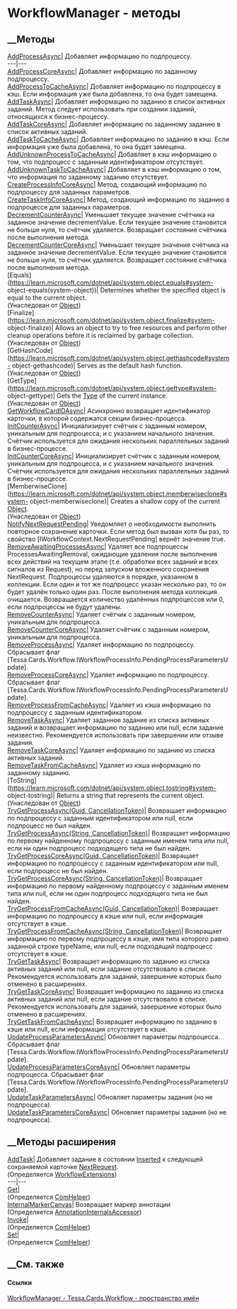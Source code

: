 # WorkflowManager - методы
##  __Методы
[AddProcessAsync](M_Tessa_Cards_Workflow_WorkflowManager_AddProcessAsync.htm)|
Добавляет информацию по подпроцессу.  
---|---  
[AddProcessCoreAsync](M_Tessa_Cards_Workflow_WorkflowManager_AddProcessCoreAsync.htm)|
Добавляет информацию по заданному подпроцессу.  
[AddProcessToCacheAsync](M_Tessa_Cards_Workflow_WorkflowManager_AddProcessToCacheAsync.htm)|
Добавляет информацию по подпроцессу в кэш. Если информация уже была добавлена,
то она будет замещена.  
[AddTaskAsync](M_Tessa_Cards_Workflow_WorkflowManager_AddTaskAsync.htm)|
Добавляет информацию по заданию в список активных заданий. Метод следует
использовать при создании заданий, относящихся к бизнес-процессу.  
[AddTaskCoreAsync](M_Tessa_Cards_Workflow_WorkflowManager_AddTaskCoreAsync.htm)|
Добавляет информацию по заданному заданию в список активных заданий.  
[AddTaskToCacheAsync](M_Tessa_Cards_Workflow_WorkflowManager_AddTaskToCacheAsync.htm)|
Добавляет информацию по заданию в кэш. Если информация уже была добавлена, то
она будет замещена.  
[AddUnknownProcessToCacheAsync](M_Tessa_Cards_Workflow_WorkflowManager_AddUnknownProcessToCacheAsync.htm)|
Добавляет в кэш информацию о том, что подпроцесс с заданным идентификатором
отсутствует.  
[AddUnknownTaskToCacheAsync](M_Tessa_Cards_Workflow_WorkflowManager_AddUnknownTaskToCacheAsync.htm)|
Добавляет в кэш информацию о том, что информация по заданному заданию
отсутствует.  
[CreateProcessInfoCoreAsync](M_Tessa_Cards_Workflow_WorkflowManager_CreateProcessInfoCoreAsync.htm)|
Метод, создающий информацию по подпроцессу для заданных параметров.  
[CreateTaskInfoCoreAsync](M_Tessa_Cards_Workflow_WorkflowManager_CreateTaskInfoCoreAsync.htm)|
Метод, создающий информацию по заданию в подпроцессе для заданных параметров.  
[DecrementCounterAsync](M_Tessa_Cards_Workflow_WorkflowManager_DecrementCounterAsync.htm)|
Уменьшает текущее значение счётчика на заданное значение decrementValue. Если
текущее значение становится не больше нуля, то счётчик удаляется. Возвращает
состояние счётчика после выполнения метода.  
[DecrementCounterCoreAsync](M_Tessa_Cards_Workflow_WorkflowManager_DecrementCounterCoreAsync.htm)|
Уменьшает текущее значение счётчика на заданное значение decrementValue. Если
текущее значение становится не больше нуля, то счётчик удаляется. Возвращает
состояние счётчика после выполнения метода.  
[Equals](https://learn.microsoft.com/dotnet/api/system.object.equals#system-
object-equals\(system-object\))| Determines whether the specified object is
equal to the current object.  
(Унаследован от
[Object](https://learn.microsoft.com/dotnet/api/system.object))  
[Finalize](https://learn.microsoft.com/dotnet/api/system.object.finalize#system-
object-finalize)| Allows an object to try to free resources and perform other
cleanup operations before it is reclaimed by garbage collection.  
(Унаследован от
[Object](https://learn.microsoft.com/dotnet/api/system.object))  
[GetHashCode](https://learn.microsoft.com/dotnet/api/system.object.gethashcode#system-
object-gethashcode)| Serves as the default hash function.  
(Унаследован от
[Object](https://learn.microsoft.com/dotnet/api/system.object))  
[GetType](https://learn.microsoft.com/dotnet/api/system.object.gettype#system-
object-gettype)| Gets the
[Type](https://learn.microsoft.com/dotnet/api/system.type) of the current
instance.  
(Унаследован от
[Object](https://learn.microsoft.com/dotnet/api/system.object))  
[GetWorkflowCardIDAsync](M_Tessa_Cards_Workflow_WorkflowManager_GetWorkflowCardIDAsync.htm)|
Асинхронно возвращает идентификатор карточки, в которой содержатся секции
бизнес-процесса.  
[InitCounterAsync](M_Tessa_Cards_Workflow_WorkflowManager_InitCounterAsync.htm)|
Инициализирует счётчик с заданным номером, уникальным для подпроцесса, и с
указанием начального значения. Счётчик используется для ожидания нескольких
параллельных заданий в бизнес-процессе.  
[InitCounterCoreAsync](M_Tessa_Cards_Workflow_WorkflowManager_InitCounterCoreAsync.htm)|
Инициализирует счётчик с заданным номером, уникальным для подпроцесса, и с
указанием начального значения. Счётчик используется для ожидания нескольких
параллельных заданий в бизнес-процессе.  
[MemberwiseClone](https://learn.microsoft.com/dotnet/api/system.object.memberwiseclone#system-
object-memberwiseclone)| Creates a shallow copy of the current
[Object](https://learn.microsoft.com/dotnet/api/system.object).  
(Унаследован от
[Object](https://learn.microsoft.com/dotnet/api/system.object))  
[NotifyNextRequestPending](M_Tessa_Cards_Workflow_WorkflowManager_NotifyNextRequestPending.htm)|
Уведомляет о необходимости выполнить повторное сохранение карточки. Если метод
был вызван хотя бы раз, то свойство [IWorkflowContext.NextRequestPending]
вернёт значение true.  
[RemoveAwaitingProcessesAsync](M_Tessa_Cards_Workflow_WorkflowManager_RemoveAwaitingProcessesAsync.htm)|
Удаляет все подпроцессы ProcessesAwaitingRemoval, ожидающие удаления после
выполнения всех действий на текущем этапе (т.е. обработки всех заданий и всех
сигналов из Request), но перед запуском вложенного сохранения NextRequest.
Подпроцессы удаляются в порядке, указанном в коллекции. Если один и тот же
подпроцесс указан несколько раз, то он будет удалён только один раз. После
выполнения метода коллекция очищается. Возвращается количество удалённых
подпроцессов или 0, если подпроцессы не будут удалены.  
[RemoveCounterAsync](M_Tessa_Cards_Workflow_WorkflowManager_RemoveCounterAsync.htm)|
Удаляет счётчик с заданным номером, уникальным для подпроцесса.  
[RemoveCounterCoreAsync](M_Tessa_Cards_Workflow_WorkflowManager_RemoveCounterCoreAsync.htm)|
Удаляет счётчик с заданным номером, уникальным для подпроцесса.  
[RemoveProcessAsync](M_Tessa_Cards_Workflow_WorkflowManager_RemoveProcessAsync.htm)|
Удаляет информацию по подпроцессу. Сбрасывает флаг
[Tessa.Cards.Workflow.IWorkflowProcessInfo.PendingProcessParametersUpdate].  
[RemoveProcessCoreAsync](M_Tessa_Cards_Workflow_WorkflowManager_RemoveProcessCoreAsync.htm)|
Удаляет информацию по подпроцессу. Сбрасывает флаг
[Tessa.Cards.Workflow.IWorkflowProcessInfo.PendingProcessParametersUpdate].  
[RemoveProcessFromCacheAsync](M_Tessa_Cards_Workflow_WorkflowManager_RemoveProcessFromCacheAsync.htm)|
Удаляет из кэша информацию по подпроцессу с заданным идентификатором.  
[RemoveTaskAsync](M_Tessa_Cards_Workflow_WorkflowManager_RemoveTaskAsync.htm)|
Удаляет заданное задание из списка активных заданий и возвращает информацию по
заданию или null, если задание неизвестно. Рекомендуется использовать при
завершении или отзыве задания.  
[RemoveTaskCoreAsync](M_Tessa_Cards_Workflow_WorkflowManager_RemoveTaskCoreAsync.htm)|
Удаляет информацию по заданию из списка активных заданий.  
[RemoveTaskFromCacheAsync](M_Tessa_Cards_Workflow_WorkflowManager_RemoveTaskFromCacheAsync.htm)|
Удаляет из кэша информацию по заданному заданию.  
[ToString](https://learn.microsoft.com/dotnet/api/system.object.tostring#system-
object-tostring)| Returns a string that represents the current object.  
(Унаследован от
[Object](https://learn.microsoft.com/dotnet/api/system.object))  
[TryGetProcessAsync(Guid,
CancellationToken)](M_Tessa_Cards_Workflow_WorkflowManager_TryGetProcessAsync.htm)|
Возвращает информацию по подпроцессу с заданным идентификатором или null, если
подпроцесс не был найден.  
[TryGetProcessAsync(String,
CancellationToken)](M_Tessa_Cards_Workflow_WorkflowManager_TryGetProcessAsync_1.htm)|
Возвращает информацию по первому найденному подпроцессу с заданным именем типа
или null, если ни один подпроцесс подходящего типа не был найден.  
[TryGetProcessCoreAsync(Guid,
CancellationToken)](M_Tessa_Cards_Workflow_WorkflowManager_TryGetProcessCoreAsync.htm)|
Возвращает информацию по подпроцессу с заданным идентификатором или null, если
подпроцесс не был найден.  
[TryGetProcessCoreAsync(String,
CancellationToken)](M_Tessa_Cards_Workflow_WorkflowManager_TryGetProcessCoreAsync_1.htm)|
Возвращает информацию по первому найденному подпроцессу с заданным именем типа
или null, если ни один подпроцесс подходящего типа не был найден.  
[TryGetProcessFromCacheAsync(Guid,
CancellationToken)](M_Tessa_Cards_Workflow_WorkflowManager_TryGetProcessFromCacheAsync.htm)|
Возвращает информацию по подпроцессу в кэше или null, если информация
отсутствует в кэше.  
[TryGetProcessFromCacheAsync(String,
CancellationToken)](M_Tessa_Cards_Workflow_WorkflowManager_TryGetProcessFromCacheAsync_1.htm)|
Возвращает информацию по первому подпроцессу в кэше, имя типа которого равно
заданной строке typeName, или null, если подходящий подпроцесс отсутствует в
кэше.  
[TryGetTaskAsync](M_Tessa_Cards_Workflow_WorkflowManager_TryGetTaskAsync.htm)|
Возвращает информацию по заданию из списка активных заданий или null, если
задание отсутствовало в списке. Рекомендуется использовать для заданий,
завершение которых было отменено в расширениях.  
[TryGetTaskCoreAsync](M_Tessa_Cards_Workflow_WorkflowManager_TryGetTaskCoreAsync.htm)|
Возвращает информацию по заданию из списка активных заданий или null, если
задание отсутствовало в списке. Рекомендуется использовать для заданий,
завершение которых было отменено в расширениях.  
[TryGetTaskFromCacheAsync](M_Tessa_Cards_Workflow_WorkflowManager_TryGetTaskFromCacheAsync.htm)|
Возвращает информацию по заданию в кэше или null, если информация отсутствует
в кэше.  
[UpdateProcessParametersAsync](M_Tessa_Cards_Workflow_WorkflowManager_UpdateProcessParametersAsync.htm)|
Обновляет параметры подпроцесса. Сбрасывает флаг
[Tessa.Cards.Workflow.IWorkflowProcessInfo.PendingProcessParametersUpdate].  
[UpdateProcessParametersCoreAsync](M_Tessa_Cards_Workflow_WorkflowManager_UpdateProcessParametersCoreAsync.htm)|
Обновляет параметры подпроцесса. Сбрасывает флаг
[Tessa.Cards.Workflow.IWorkflowProcessInfo.PendingProcessParametersUpdate].  
[UpdateTaskParametersAsync](M_Tessa_Cards_Workflow_WorkflowManager_UpdateTaskParametersAsync.htm)|
Обновляет параметры задания (но не подпроцесса).  
[UpdateTaskParametersCoreAsync](M_Tessa_Cards_Workflow_WorkflowManager_UpdateTaskParametersCoreAsync.htm)|
Обновляет параметры задания (но не подпроцесса).  
##  __Методы расширения
[AddTask](M_Tessa_Cards_Workflow_WorkflowExtensions_AddTask.htm)|  Добавляет
задание в состоянии [Inserted](T_Tessa_Cards_CardRowState.htm) к следующей
сохраняемой карточке
[NextRequest](P_Tessa_Cards_Workflow_IWorkflowContext_NextRequest.htm).  
(Определяется
[WorkflowExtensions](T_Tessa_Cards_Workflow_WorkflowExtensions.htm))  
---|---  
[Get](M_Tessa_Extensions_Default_Client_EDS_ComHelper_Get.htm)|  
(Определяется
[ComHelper](T_Tessa_Extensions_Default_Client_EDS_ComHelper.htm))  
[InternalMarkerCanvas](M_Tessa_UI_Views_Charting_Annotations_AnnotationInternalsAccessor_InternalMarkerCanvas.htm)|
Возвращает маркер аннотации  
(Определяется
[AnnotationInternalsAccessor](T_Tessa_UI_Views_Charting_Annotations_AnnotationInternalsAccessor.htm))  
[Invoke](M_Tessa_Extensions_Default_Client_EDS_ComHelper_Invoke.htm)|  
(Определяется
[ComHelper](T_Tessa_Extensions_Default_Client_EDS_ComHelper.htm))  
[Set](M_Tessa_Extensions_Default_Client_EDS_ComHelper_Set.htm)|  
(Определяется
[ComHelper](T_Tessa_Extensions_Default_Client_EDS_ComHelper.htm))  
##  __См. также
#### Ссылки
[WorkflowManager - ](T_Tessa_Cards_Workflow_WorkflowManager.htm)
[Tessa.Cards.Workflow - пространство имён](N_Tessa_Cards_Workflow.htm)
